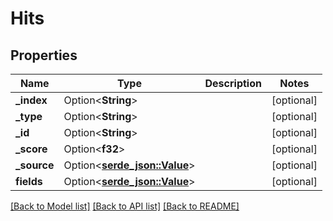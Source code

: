 # Hits

## Properties

Name | Type | Description | Notes
------------ | ------------- | ------------- | -------------
**_index** | Option<**String**> |  | [optional]
**_type** | Option<**String**> |  | [optional]
**_id** | Option<**String**> |  | [optional]
**_score** | Option<**f32**> |  | [optional]
**_source** | Option<[**serde_json::Value**](.md)> |  | [optional]
**fields** | Option<[**serde_json::Value**](.md)> |  | [optional]

[[Back to Model list]](../README.md#documentation-for-models) [[Back to API list]](../README.md#documentation-for-api-endpoints) [[Back to README]](../README.md)


